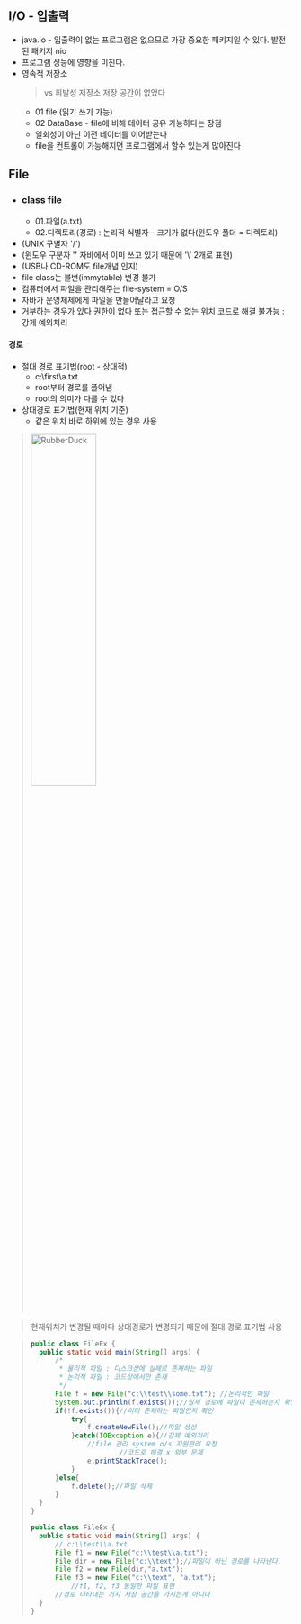 
## I/O - 입출력
* java.io - 입출력이 없는 프로그램은 없으므로 가장 중요한 패키지일 수 있다. 발전된 패키지 nio
* 프로그램 성능에 영향을 미친다.
* 영속적 저장소 
   > vs 휘발성 저장소 저장 공간이 없었다
    * 01 file (읽기 쓰기 가능)
    * 02 DataBase - file에 비해 데이터 공유 가능하다는 장점
    * 일회성이 아닌 이전 데이터를 이어받는다
    * file을 컨트롤이 가능해지면 프로그램에서 할수 있는게 많아진다
## File
* ### class file
    * 01.파일(a.txt)
    * 02.디렉토리(경로) : 논리적 식별자 - 크기가 없다(윈도우 폴더 = 디렉토리)
* (UNIX 구별자 '/')
* (윈도우 구분자 '\' 자바에서 이미 쓰고 있기 때문에 '\\' 2개로 표현)
* (USB나 CD-ROM도 file개념 인지)
* file class는 불변(immytable) 변경 불가
* 컴퓨터에서 파일을 관리해주는 file-system = O/S
* 자바가 운영체제에게 파일을 만들어달라고 요청 
* 거부하는 경우가 있다 권한이 없다 또는 접근할 수 없는 위치 코드로 해결 불가능 : 강제 예외처리
#### 경로
* 절대 경로 표기법(root - 상대적)
   * c:\first\a.txt
   * root부터 경로를 풀어냄
   * root의 의미가 다를 수 있다
* 상대경로 표기법(현재 위치 기준)
   * 같은 위치 바로 하위에 있는 경우 사용

><img src="https://postfiles.pstatic.net/MjAyMjA2MDdfMTY5/MDAxNjU0NjA5MzUyNzUz._Vb78WR0Zjs4bfobuQy2uBt2q-eIAb1uRu1Jtj5sV5Ig.ZEUws99DPpGy_lhfEoUjeM5cNsaDOsZTyDiyuOWo8T4g.PNG.forget980/image.png?type=w580" width="50%" height="40%" title="px(픽셀) 크기 설정" alt="RubberDuck"></img>

>  현재위치가 변경될 때마다 상대경로가 변경되기 때문에 절대 경로 표기법 사용

>```java
>public class FileEx {
>	public static void main(String[] args) {
>		/*
>		 * 물리적 파일 : 디스크상에 실제로 존재하는 파일
>		 * 논리적 파일 : 코드상에서만 존재
>		 */
>		File f = new File("c:\\test\\some.txt"); //논리적인 파일
>		System.out.println(f.exists());//실제 경로에 파일이 존재하는지 확인
>		if(!f.exists()){//이미 존재하는 파일인지 확인
>			try{
>				f.createNewFile();//파일 생성
>			}catch(IOException e){//강제 예외처리
>				//file 관리 system o/s 자원관리 요청
>           			//코드로 해결 x 외부 문제
>				e.printStackTrace();
>			}
>		}else{
>			f.delete();//파일 삭제
>		}
>	}
>}
>```
>```java
>public class FileEx {
>	public static void main(String[] args) {
>		// c:\\test\\a.txt
>		File f1 = new File("c:\\test\\a.txt");
>		File dir = new File("c:\\text");//파일이 아닌 경로를 나타낸다.
>		File f2 = new File(dir,"a.txt");
>		File f3 = new File("c:\\text", "a.txt");
>     		//f1, f2, f3 동일한 파일 표현
>		//경로 나타내는 거지 저장 공간을 가지는게 아니다
>	}
>}
>```
